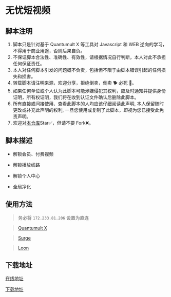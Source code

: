 # 无忧短视频

## 脚本注明

1. 脚本只是针对基于 Quantumult X 等工具对 Javascript 和 WEB 逆向的学习，不得用于商业用途，否则后果自负。
2. 不保证脚本合法性、准确性、有效性，请根据情况自行判断，本人对此不承担任何保证责任。
3. 本人对任何脚本引发的问题概不负责，包括但不限于由脚本错误引起的任何损失和损害。
4. 转载脚本请注明来源，欢迎分享，拒绝倒卖，倒卖 🐕 必死 🐎。
5. 如果任何单位或个人认为此脚本可能涉嫌侵犯其权利，应及时通知并提供身份证明，所有权证明，我们将在收到认证文件确认后删除此脚本。
6. 所有直接或间接使用、查看此脚本的人均应该仔细阅读此声明, 本人保留随时更改或补充此声明的权利, 一旦您使用或复制了此脚本，即视为您已接受此免责声明。
7. 欢迎对[本仓库](https://github.com/Yuheng0101/X)Star✅，但请不要 Fork❌。

## 脚本描述

- 解锁会员、付费视频

- 解锁播放线路

- 解锁个人中心

- 全局净化

## 使用方法

> 务必将 `172.233.81.206` 设置为直连

> [Quantumult X](https://raw.githubusercontent.com/Yuheng0101/X/main/Scripts/WYDSP/wydsp.snippet)

> [Surge](https://raw.githubusercontent.com/Yuheng0101/X/main/Scripts/WYDSP/wydsp.sgmodule)

> [Loon](https://raw.githubusercontent.com/Yuheng0101/X/main/Scripts/WYDSP/wydsp.plugin)


## 下载地址

[在线地址](https://adfsjs.com/)

[下载地址](https://rm4n9.com/?pc=TVBQNR)

